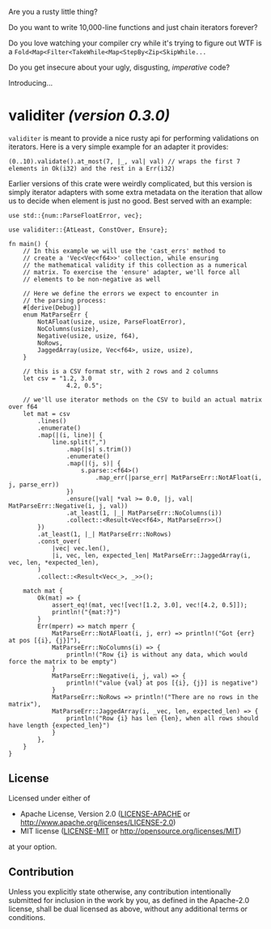 Are you a rusty little thing?

Do you want to write 10,000-line functions and just chain iterators forever? 

Do you love watching your compiler cry while it's trying to figure out WTF is a `Fold<Map<Filter<TakeWhile<Map<StepBy<Zip<SkipWhile...`

Do you get insecure about your ugly, disgusting, _imperative_ code?

Introducing...
# validiter _(version 0.3.0)_

`validiter` is meant to provide a nice rusty api for performing validations on iterators. Here is a very simple example for an adapter it provides:
```
(0..10).validate().at_most(7, |_, val| val) // wraps the first 7 elements in Ok(i32) and the rest in a Err(i32)
```

Earlier versions of this crate were weirdly complicated, but this version is simply iterator adapters with some extra
metadata on the iteration that allow us to decide when element is just no good. Best served with an example:
```
use std::{num::ParseFloatError, vec};

use validiter::{AtLeast, ConstOver, Ensure};

fn main() {
    // In this example we will use the 'cast_errs' method to
    // create a 'Vec<Vec<f64>>' collection, while ensuring
    // the mathematical validity if this collection as a numerical
    // matrix. To exercise the 'ensure' adapter, we'll force all
    // elements to be non-negative as well

    // Here we define the errors we expect to encounter in
    // the parsing process:
    #[derive(Debug)]
    enum MatParseErr {
        NotAFloat(usize, usize, ParseFloatError),
        NoColumns(usize),
        Negative(usize, usize, f64),
        NoRows,
        JaggedArray(usize, Vec<f64>, usize, usize),
    }

    // this is a CSV format str, with 2 rows and 2 columns
    let csv = "1.2, 3.0
                4.2, 0.5";

    // we'll use iterator methods on the CSV to build an actual matrix over f64
    let mat = csv
        .lines()
        .enumerate()
        .map(|(i, line)| {
            line.split(",")
                .map(|s| s.trim())
                .enumerate()
                .map(|(j, s)| {
                    s.parse::<f64>()
                        .map_err(|parse_err| MatParseErr::NotAFloat(i, j, parse_err))
                })
                .ensure(|val| *val >= 0.0, |j, val| MatParseErr::Negative(i, j, val))
                .at_least(1, |_| MatParseErr::NoColumns(i))
                .collect::<Result<Vec<f64>, MatParseErr>>()
        })
        .at_least(1, |_| MatParseErr::NoRows)
        .const_over(
            |vec| vec.len(),
            |i, vec, len, expected_len| MatParseErr::JaggedArray(i, vec, len, *expected_len),
        )
        .collect::<Result<Vec<_>, _>>();

    match mat {
        Ok(mat) => {
            assert_eq!(mat, vec![vec![1.2, 3.0], vec![4.2, 0.5]]);
            println!("{mat:?}")
        }
        Err(mperr) => match mperr {
            MatParseErr::NotAFloat(i, j, err) => println!("Got {err} at pos [{i}, {j}]"),
            MatParseErr::NoColumns(i) => {
                println!("Row {i} is without any data, which would force the matrix to be empty")
            }
            MatParseErr::Negative(i, j, val) => {
                println!("value {val} at pos [{i}, {j}] is negative")
            }
            MatParseErr::NoRows => println!("There are no rows in the matrix"),
            MatParseErr::JaggedArray(i, _vec, len, expected_len) => {
                println!("Row {i} has len {len}, when all rows should have length {expected_len}")
            }
        },
    }
}
```

## License

Licensed under either of

 * Apache License, Version 2.0
   ([LICENSE-APACHE](LICENSE-APACHE) or http://www.apache.org/licenses/LICENSE-2.0)
 * MIT license
   ([LICENSE-MIT](LICENSE-MIT) or http://opensource.org/licenses/MIT)

at your option.

## Contribution

Unless you explicitly state otherwise, any contribution intentionally submitted
for inclusion in the work by you, as defined in the Apache-2.0 license, shall be
dual licensed as above, without any additional terms or conditions.
